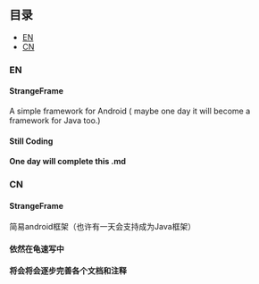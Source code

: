 ## 目录
* [EN](#EN)
* [CN](#CN)

### EN
#### StrangeFrame
  A simple framework for Android ( maybe one day it will become a framework for Java too.)
#### Still Coding
#### One day will complete this .md

### CN
#### StrangeFrame
  简易android框架（也许有一天会支持成为Java框架）
#### 依然在龟速写中
#### 将会将会逐步完善各个文档和注释
